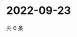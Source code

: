 # 2022-09-23

共 0 条

<!-- BEGIN WEIBO -->
<!-- 最后更新时间 Fri Sep 23 2022 22:28:39 GMT+0800 (China Standard Time) -->

<!-- END WEIBO -->
